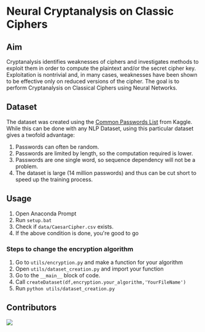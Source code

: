 # Neural Cryptanalysis on Classic Ciphers

## Aim
Cryptanalysis identifies weaknesses of ciphers and investigates methods to exploit them in order to compute the plaintext and/or the secret cipher key. Exploitation is nontrivial and, in many cases, weaknesses have been shown to be effective only on reduced versions of the cipher. The goal is to perform Cryptanalysis on Classical Ciphers using Neural Networks.

## Dataset

The dataset was created using the [Common Passwords List](https://www.kaggle.com/wjburns/common-password-list-rockyoutxt) from Kaggle. While this can be done with any NLP Dataset, using this particular dataset gives a twofold advantage:

1. Passwords can often be random. 
2. Passwords are limited by length, so the computation required is lower.
3. Passwords are one single word, so sequence dependency will not be a problem.
4. The dataset is large (14 million passwords) and thus can be cut short to speed up the training process.


## Usage

1. Open Anaconda Prompt
2. Run `setup.bat`
3. Check if `data/CaesarCipher.csv` exists.
4. If the above condition is done, you're good to go 

### Steps to change the encryption algorithm

1. Go to `utils/encryption.py` and make a function for your algorithm
2. Open `utils/dataset_creation.py` and import your function
3. Go to the `__main__` block of code.
4. Call `createDataset(df,encryption.your_algorithm,'YourFileName')`
5. Run `python utils/dataset_creation.py`

## Contributors

<a href="https://github.com/ashwiniyer176/Neural-Cryptanalysis/graphs/contributors">
  <img src="https://contrib.rocks/image?repo=ashwiniyer176/Neural-Cryptanalysis" />
</a>
